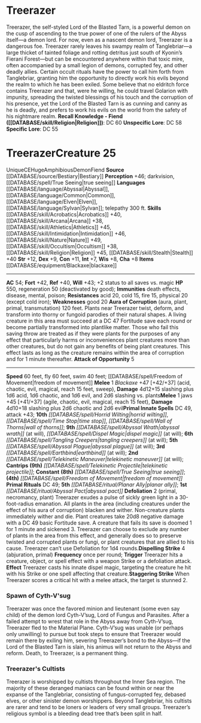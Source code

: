 ﻿---
ac: '54'
alignment: CE
charisma: '+8'
constitution: '+11'
creature_ability:
- Attack of Opportunity
- Aura of Corruption
- Defoliation
- Dispelling Strike
- Staggering Strike
dexterity: '+9'
fly_speed: '60'
fortitude: '+42'
hp: '550'
id: '394'
immunity:
- death effects
- disease
- mental
- poison
intelligence: '+7'
land_speed: '60'
language:
- '[[DATABASE/language/Abyssal|Abyssal]]'
- '[[DATABASE/language/Common|Common]]'
- '[[DATABASE/language/Elven|Elven]]'
- '[[DATABASE/language/Sylvan|Sylvan]] ; telepathy 300 ft.'
level: '25'
max_speed: '60'
name: Treerazer
perception: '+46'
rarity: Unique
reflex: '+40'
resistance:
- acid 20
- cold 15
- fire 15
- physical 20 (except cold iron)
sense:
- darkvision
- '[[DATABASE/spell/True Seeing|true seeing]]'
size: Huge
skill:
- '[[DATABASE/skill/Acrobatics|Acrobatics]] +40'
- '[[DATABASE/skill/Arcana|Arcana]] +38'
- '[[DATABASE/skill/Athletics|Athletics]] +45'
- '[[DATABASE/skill/Intimidation|Intimidation]] +46'
- '[[DATABASE/skill/Nature|Nature]] +49'
- '[[DATABASE/skill/Occultism|Occultism]] +38'
- '[[DATABASE/skill/Religion|Religion]] +45'
- '[[DATABASE/skill/Stealth|Stealth]] +40'
source: '[[DATABASE/source/Bestiary|Bestiary]]'
speed:
- 60 feet
- fly 60 feet
- swim 40 feet; [[DATABASE/spell/Freedom of Movement|freedom ofmovement]]
spell:
- '[[DATABASE/spell/Abyssal Plague|Abyssal Plague]]'
- '[[DATABASE/spell/Abyssal Wrath|Abyssal Wrath]]'
- '[[DATABASE/spell/Dispel Magic|Dispel Magic]]'
- '[[DATABASE/spell/Earthbind|Earthbind]]'
- '[[DATABASE/spell/Freedom of Movement|Freedomof Movement]]'
- '[[DATABASE/spell/Horrid Wilting|Horrid Wilting]]'
- '[[DATABASE/spell/Tangling Creepers|Tangling Creepers]]'
- '[[DATABASE/spell/Telekinetic Maneuver|Telekinetic Maneuver]]'
- '[[DATABASE/spell/Telekinetic Projectile|TelekineticProjectile]]'
- '[[DATABASE/spell/Time Stop|Time Stop]]'
- '[[DATABASE/spell/True Seeing|True Seeing]]'
- '[[DATABASE/spell/Wall of Thorns|Wallof Thorns]]'
strength: '+12'
strength_req: '12'
strongest_save:
- Will
swim_speed: '40'
trait:
- '[[DATABASE/trait/Amphibious|Amphibious]]'
- '[[DATABASE/trait/Demon|Demon]]'
- '[[DATABASE/trait/Fiend|Fiend]]'
- '[[DATABASE/trait/Unique|Unique]]'
type: Creature
vision: Darkvision
weakest_save:
- Reflex
weakness:
- good 20
will: '+43'
wisdom: '+8'

---
# Treerazer

Treerazer, the self-styled Lord of the Blasted Tarn, is a powerful demon on the cusp of ascending to the true power of one of the rulers of the Abyss itself—a demon lord. For now, even as a nascent demon lord, Treerazer is a dangerous foe.
 Treerazer rarely leaves his swampy realm of Tanglebriar—a large thicket of tainted foliage and rotting detritus just south of Kyonin’s Fierani Forest—but can be encountered anywhere within that toxic mire, often accompanied by a small legion of demons, corrupted fey, and other deadly allies. Certain occult rituals have the power to call him forth from Tanglebriar, granting him the opportunity to directly work his evils beyond the realm to which he has been exiled. Some believe that no eldritch force contains Treerazer and that, were he willing, he could travel Golarion with impunity, spreading the twisted blessings of his touch and the corruption of his presence, yet the Lord of the Blasted Tarn is as cunning and canny as he is deadly, and prefers to work his evils on the world from the safety of his nightmare realm.
**Recall Knowledge - Fiend ([[DATABASE/skill/Religion|Religion]])**: DC 60
**Unspecific Lore**: DC 58
**Specific Lore**: DC 55

# Treerazer<span class="item-type">Creature 25</span>

<span class="trait-unique item-trait">Unique</span><span class="trait-alignment item-trait">CE</span><span class="trait-size item-trait">Huge</span><span class="item-trait">Amphibious</span><span class="item-trait">Demon</span><span class="item-trait">Fiend</span>
**Source** [[DATABASE/source/Bestiary|Bestiary]]
**Perception** +46; darkvision, [[DATABASE/spell/True Seeing|true seeing]]
**Languages** [[DATABASE/language/Abyssal|Abyssal]], [[DATABASE/language/Common|Common]], [[DATABASE/language/Elven|Elven]], [[DATABASE/language/Sylvan|Sylvan]]; telepathy 300 ft.
**Skills** [[DATABASE/skill/Acrobatics|Acrobatics]] +40, [[DATABASE/skill/Arcana|Arcana]] +38, [[DATABASE/skill/Athletics|Athletics]] +45, [[DATABASE/skill/Intimidation|Intimidation]] +46, [[DATABASE/skill/Nature|Nature]] +49, [[DATABASE/skill/Occultism|Occultism]] +38, [[DATABASE/skill/Religion|Religion]] +45, [[DATABASE/skill/Stealth|Stealth]] +40
**Str** +12, **Dex** +9, **Con** +11, **Int** +7, **Wis** +8, **Cha** +8
**Items** [[DATABASE/equipment/Blackaxe|blackaxe]]

---
**AC** 54; **Fort** +42, **Ref** +40, **Will** +43; +2 status to all saves vs. magic
**HP** 550, regeneration 50 (deactivated by good); **Immunities** death effects, disease, mental, poison; **Resistances** acid 20, cold 15, fire 15, physical 20 (except cold iron); **Weaknesses** good 20
<span class="in-box-ability">**Aura of Corruption** (aura, plant, primal, transmutation) 120 feet. Plants near Treerazer twist, deform, and transform into thorny or fungoid parodies of their natural shapes. A living creature in this area must succeed at a DC 47 Fortitude save each round or become partially transformed into plantlike matter. Those who fail this saving throw are treated as if they were plants for the purposes of any effect that particularly harms or inconveniences plant creatures more than other creatures, but do not gain any benefits of being plant creatures. This effect lasts as long as the creature remains within the area of corruption and for 1 minute thereafter.</span><span class="in-box-ability"> **Attack of Opportunity** <span class="action-icon">5</span> </span>

---
**Speed** 60 feet, fly 60 feet, swim 40 feet; [[DATABASE/spell/Freedom of Movement|freedom of movement]]
<span class="in-box-ability">**Melee** <span class="action-icon">1</span> _Blackaxe_ +47 [+42/+37] (acid, chaotic, evil, magical, reach 15 feet, sweep), **Damage** 4d12+15 slashing plus 1d6 acid, 1d6 chaotic, and 1d6 evil, and 2d6 slashing vs. plants</span><span class="in-box-ability">**Melee** <span class="action-icon">1</span> jaws +45 [+41/+37] (agile, chaotic, evil, magical, reach 15 feet), **Damage** 4d10+18 slashing plus 2d6 chaotic and 2d6 evil</span>**Primal Innate Spells** DC 49, attack +43; **10th** _[[DATABASE/spell/Horrid Wilting|horrid wilting]]_, _[[DATABASE/spell/Time Stop|time stop]]_, _[[DATABASE/spell/Wall of Thorns|wall of thorns]]_; **9th** _[[DATABASE/spell/Abyssal Wrath|abyssal wrath]]_ (at will), _[[DATABASE/spell/Dispel Magic|dispel magic]]_ (at will); **6th** _[[DATABASE/spell/Tangling Creepers|tangling creepers]]_ (at will); **5th** _[[DATABASE/spell/Abyssal Plague|abyssal plague]]_ (at will); **3rd** _[[DATABASE/spell/Earthbind|earthbind]]_ (at will); **2nd** _[[DATABASE/spell/Telekinetic Maneuver|telekinetic maneuver]]_ (at will); **Cantrips** **(9th)** _[[DATABASE/spell/Telekinetic Projectile|telekinetic projectile]]_; **Constant** **(8th)** _[[DATABASE/spell/True Seeing|true seeing]]_; **(4th)** _[[DATABASE/spell/Freedom of Movement|freedom of movement]]_
**Primal Rituals** DC 49; **5th** _[[DATABASE/ritual/Planar Ally|planar ally]]_; **1st** _[[DATABASE/ritual/Abyssal Pact|abyssal pact]]_
<span class="in-box-ability">**Defoliation** <span class="action-icon">2</span> (primal, necromancy, plant) Treerazer exudes a pulse of sickly green light in a 30-foot-radius emanation. All plants in the area (including creatures under the effect of his aura of corruption) blacken and wither. Non-creature plants immediately wither and die. Plant creatures take 20d8 negative damage with a DC 49 basic Fortitude save. A creature that fails its save is doomed 1 for 1 minute and sickened 3. Treerazer can choose to exclude any number of plants in the area from this effect, and generally does so to preserve twisted and corrupted plants or fungi, or plant creatures that are allied to his cause. Treerazer can’t use Defoliation for 1d4 rounds.</span><span class="in-box-ability">**Dispelling Strike** <span class="action-icon">4</span> (abjuration, primal) **Frequency** once per round; **Trigger** Treerazer hits a creature, object, or spell effect with a weapon Strike or a defoliation attack. **Effect** Treerazer casts his innate dispel magic, targeting the creature he hit with his Strike or one spell affecting that creature.</span><span class="in-box-ability">**Staggering Strike** When Treerazer scores a critical hit with a melee attack, the target is stunned 2.</span>

###  Spawn of Cyth-V'sug

Treerazer was once the favored minion and lieutenant (some even say child) of the demon lord Cyth-V’sug, Lord of Fungus and Parasites. After a failed attempt to wrest that role in the Abyss away from Cyth-V’sug, Treerazer fled to the Material Plane. Cyth-V’sug was unable (or perhaps only unwilling) to pursue but took steps to ensure that Treerazer would remain there by exiling him, severing Treerazer’s bond to the Abyss—if the Lord of the Blasted Tarn is slain, his animus will not return to the Abyss and reform. Death, to Treerazer, is a permanent thing.

###  Treerazer's Cultists

Treerazer is worshipped by cultists throughout the Inner Sea region. The majority of these deranged maniacs can be found within or near the expanse of the Tanglebriar, consisting of fungus-corrupted fey, debased elves, or other sinister demon worshippers. Beyond Tanglebriar, his cultists are rarer and tend to be loners or leaders of very small groups. Treerazer’s religious symbol is a bleeding dead tree that’s been split in half.